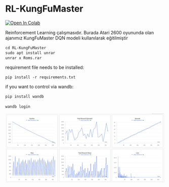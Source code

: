 # RL-KungFuMaster
[![Open In Colab](https://colab.research.google.com/assets/colab-badge.svg)](https://colab.research.google.com/drive/1pD5QawI53-2gp93nCmNu_Ygjy9rqwUhC?usp=sharing)

Reinforcement Learning çalışmasıdır. Burada Atari 2600 oyununda olan ajanımız KungFuMaster DQN modeli kullanılarak eğitilmiştir

```
cd RL-KungFuMaster
sudo apt install unrar
unrar x Roms.rar
```

requirement file needs to be installed:

```
pip install -r requirements.txt
```

if you want to control via wandb:

```
pip install wandb

wandb login
```

![wandb_data](imgs/data.png)

